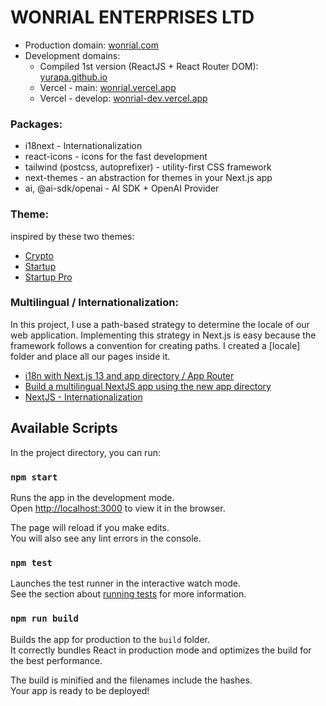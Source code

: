 # WONRIAL ENTERPRISES LTD

- Production domain: [wonrial.com](https://wonrial.com)
- Development domains:
  - Compiled 1st version (ReactJS + React Router DOM): [yurapa.github.io](https://yurapa.github.io)
  - Vercel - main: [wonrial.vercel.app](https://wonrial.vercel.app)
  - Vercel - develop: [wonrial-dev.vercel.app](https://wonrial-dev.vercel.app)

### Packages:

- i18next - Internationalization
- react-icons - icons for the fast development
- tailwind (postcss, autoprefixer) - utility-first CSS framework
- next-themes - an abstraction for themes in your Next.js app
- ai, @ai-sdk/openai - AI SDK + OpenAI Provider

### Theme:
inspired by these two themes:
- [Crypto](https://uideck.com/templates/crypto-tailwind/)
- [Startup](https://nextjstemplates.com/templates/startup)
- [Startup Pro](https://nextjstemplates.com/templates/saas-starter-startup)

### Multilingual / Internationalization:

In this project, I use a path-based strategy to determine the locale of our web application. Implementing this strategy in Next.js is easy because the framework follows a convention for creating paths. I created a [locale] folder and place all our pages inside it.
- [i18n with Next.js 13 and app directory / App Router](https://locize.com/blog/next-13-app-dir-i18n/)
- [Build a multilingual NextJS app using the new app directory](https://carlogino.com/blog/nextjs13-i18n)
- [NextJS - Internationalization](https://nextjs.org/docs/app/building-your-application/routing/internationalization)

## Available Scripts

In the project directory, you can run:

### `npm start`

Runs the app in the development mode.\
Open [http://localhost:3000](http://localhost:3000) to view it in the browser.

The page will reload if you make edits.\
You will also see any lint errors in the console.

### `npm test`

Launches the test runner in the interactive watch mode.\
See the section about [running tests](https://facebook.github.io/create-react-app/docs/running-tests) for more information.

### `npm run build`

Builds the app for production to the `build` folder.\
It correctly bundles React in production mode and optimizes the build for the best performance.

The build is minified and the filenames include the hashes.\
Your app is ready to be deployed!